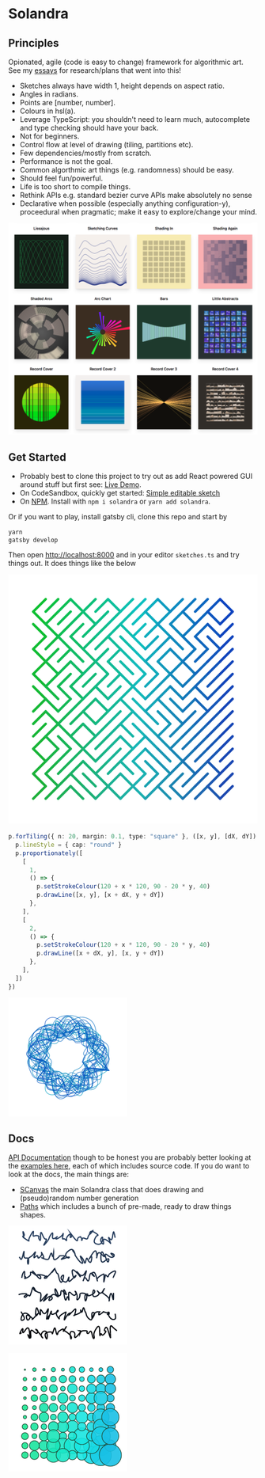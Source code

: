 # Solandra

## Principles

Opionated, agile (code is easy to change) framework for algorithmic art. See my [essays](https://www.amimetic.co.uk/art/) for research/plans that went into this!

- Sketches always have width 1, height depends on aspect ratio.
- Angles in radians.
- Points are [number, number].
- Colours in hsl(a).
- Leverage TypeScript: you shouldn't need to learn much, autocomplete and type checking should have your back.
- Not for beginners.
- Control flow at level of drawing (tiling, partitions etc).
- Few dependencies/mostly from scratch.
- Performance is not the goal.
- Common algorthmic art things (e.g. randomness) should be easy.
- Should feel fun/powerful.
- Life is too short to compile things.
- Rethink APIs e.g. standard bezier curve APIs make absolutely no sense
- Declarative when possible (especially anything configuration-y), proceedural when pragmatic; make it easy to explore/change your mind.

![Examples](/samples/samples.png)

## Get Started

- Probably best to clone this project to try out as add React powered GUI around stuff but first see: [Live Demo](https://solandra.netlify.com/).
- On CodeSandbox, quickly get started: [Simple editable sketch](https://codesandbox.io/embed/festive-boyd-db9n3)
- On [NPM](https://www.npmjs.com/package/solandra). Install with `npm i solandra` or `yarn add solandra`.

Or if you want to play, install gatsby cli, clone this repo and start by

```
yarn
gatsby develop
```

Then open [http://localhost:8000](http://localhost:8000) and in your editor `sketches.ts` and try things out. It does things like the below

![A simple example drawn with tiles](tiles.png)

```typescript
p.forTiling({ n: 20, margin: 0.1, type: "square" }, ([x, y], [dX, dY]) => {
  p.lineStyle = { cap: "round" }
  p.proportionately([
    [
      1,
      () => {
        p.setStrokeColour(120 + x * 120, 90 - 20 * y, 40)
        p.drawLine([x, y], [x + dX, y + dY])
      },
    ],
    [
      2,
      () => {
        p.setStrokeColour(120 + x * 120, 90 - 20 * y, 40)
        p.drawLine([x + dX, y], [x, y + dY])
      },
    ],
  ])
})
```

![An example](samples/1.png)

## Docs

[API Documentation](docs/README.md) though to be honest you are probably better looking at the [examples here](https://solandra.netlify.com/main), each of which includes source code. If you do want to look at the docs, the main things are:

- [SCanvas](docs/classes/_scanvas_.scanvas.md) the main Solandra class that does drawing and (pseudo)random number generation
- [Paths](docs/modules/_path_.md) which includes a bunch of pre-made, ready to draw things shapes.

![An example](samples/2.png)

![An example](samples/3.png)
